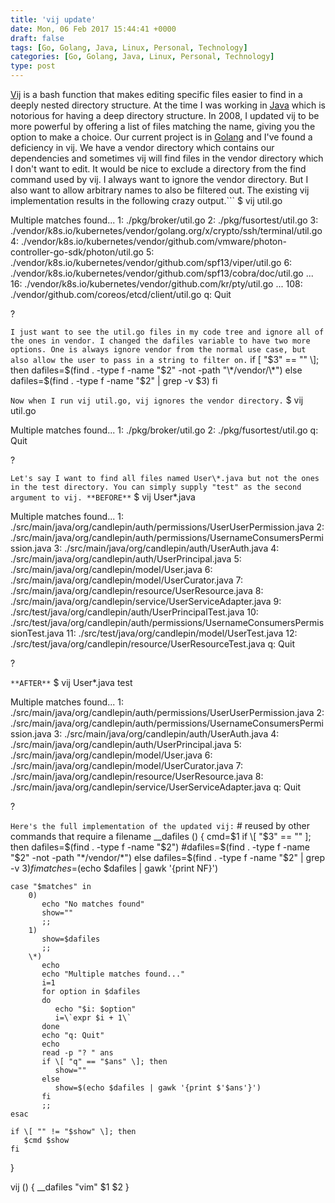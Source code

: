 ```yaml
---
title: 'vij update'
date: Mon, 06 Feb 2017 15:44:41 +0000
draft: false
tags: [Go, Golang, Java, Linux, Personal, Technology]
categories: [Go, Golang, Java, Linux, Personal, Technology]
type: post
---
```


[Vij](https://zeusville.wordpress.com/2008/10/10/vij/) is a bash function that makes editing specific files easier to find in a deeply nested directory structure. At the time I was working in [Java](https://www.java.com/en/) which is notorious for having a deep directory structure. In 2008, I updated vij to be more powerful by offering a list of files matching the name, giving you the option to make a choice. Our current project is in [Golang](https://golang.org/) and I've found a deficiency in vij. We have a vendor directory which contains our dependencies and sometimes vij will find files in the vendor directory which I don't want to edit. It would be nice to exclude a directory from the find command used by vij. I always want to ignore the vendor directory. But I also want to allow arbitrary names to also be filtered out. The existing vij implementation results in the following crazy output.```
$ vij util.go

Multiple matches found...
1: ./pkg/broker/util.go
2: ./pkg/fusortest/util.go
3: ./vendor/k8s.io/kubernetes/vendor/golang.org/x/crypto/ssh/terminal/util.go
4: ./vendor/k8s.io/kubernetes/vendor/github.com/vmware/photon-controller-go-sdk/photon/util.go
5: ./vendor/k8s.io/kubernetes/vendor/github.com/spf13/viper/util.go
6: ./vendor/k8s.io/kubernetes/vendor/github.com/spf13/cobra/doc/util.go
...
16: ./vendor/k8s.io/kubernetes/vendor/github.com/kr/pty/util.go
...
108: ./vendor/github.com/coreos/etcd/client/util.go
q: Quit

? 

```I just want to see the util.go files in my code tree and ignore all of the ones in vendor. I changed the dafiles variable to have two more options. One is always ignore vendor from the normal use case, but also allow the user to pass in a string to filter on.```
    if \[ "$3" == "" \]; then
        dafiles=$(find . -type f -name "$2" -not -path "\*/vendor/\*")
    else 
        dafiles=$(find . -type f -name "$2" | grep -v $3)
    fi

```Now when I run vij util.go, vij ignores the vendor directory.```
$ vij util.go

Multiple matches found...
1: ./pkg/broker/util.go
2: ./pkg/fusortest/util.go
q: Quit

? 

```Let's say I want to find all files named User\*.java but not the ones in the test directory. You can simply supply "test" as the second argument to vij. **BEFORE**```
$ vij User\*.java

Multiple matches found...
1: ./src/main/java/org/candlepin/auth/permissions/UserUserPermission.java
2: ./src/main/java/org/candlepin/auth/permissions/UsernameConsumersPermission.java
3: ./src/main/java/org/candlepin/auth/UserAuth.java
4: ./src/main/java/org/candlepin/auth/UserPrincipal.java
5: ./src/main/java/org/candlepin/model/User.java
6: ./src/main/java/org/candlepin/model/UserCurator.java
7: ./src/main/java/org/candlepin/resource/UserResource.java
8: ./src/main/java/org/candlepin/service/UserServiceAdapter.java
9: ./src/test/java/org/candlepin/auth/UserPrincipalTest.java
10: ./src/test/java/org/candlepin/auth/permissions/UsernameConsumersPermissionTest.java
11: ./src/test/java/org/candlepin/model/UserTest.java
12: ./src/test/java/org/candlepin/resource/UserResourceTest.java
q: Quit

? 


```**AFTER**```
$ vij User\*.java test

Multiple matches found...
1: ./src/main/java/org/candlepin/auth/permissions/UserUserPermission.java
2: ./src/main/java/org/candlepin/auth/permissions/UsernameConsumersPermission.java
3: ./src/main/java/org/candlepin/auth/UserAuth.java
4: ./src/main/java/org/candlepin/auth/UserPrincipal.java
5: ./src/main/java/org/candlepin/model/User.java
6: ./src/main/java/org/candlepin/model/UserCurator.java
7: ./src/main/java/org/candlepin/resource/UserResource.java
8: ./src/main/java/org/candlepin/service/UserServiceAdapter.java
q: Quit

? 

```Here's the full implementation of the updated vij:```
\# reused by other commands that require a filename
\_\_dafiles ()
{
    cmd=$1
    if \[ "$3" == "" \]; then
        dafiles=$(find . -type f -name "$2")
        #dafiles=$(find . -type f -name "$2" -not -path "\*/vendor/\*")
    else
        dafiles=$(find . -type f -name "$2" | grep -v $3)
    fi
    matches=$(echo $dafiles | gawk '{print NF}')

    case "$matches" in
        0)
           echo "No matches found"
           show=""
           ;;
        1)
           show=$dafiles
           ;;
        \*)
           echo
           echo "Multiple matches found..."
           i=1
           for option in $dafiles
           do
              echo "$i: $option"
              i=\`expr $i + 1\`
           done
           echo "q: Quit"
           echo 
           read -p "? " ans
           if \[ "q" == "$ans" \]; then
              show=""
           else
              show=$(echo $dafiles | gawk '{print $'$ans'}')
           fi
           ;;
    esac

    if \[ "" != "$show" \]; then
       $cmd $show
    fi
}

vij ()
{
    \_\_dafiles "vim" $1 $2
}

```